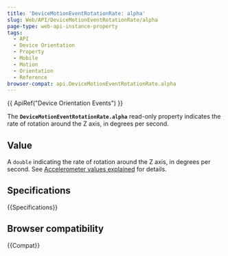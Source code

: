```yaml
---
title: 'DeviceMotionEventRotationRate: alpha'
slug: Web/API/DeviceMotionEventRotationRate/alpha
page-type: web-api-instance-property
tags:
  - API
  - Device Orientation
  - Property
  - Mobile
  - Motion
  - Orientation
  - Reference
browser-compat: api.DeviceMotionEventRotationRate.alpha
---
```

{{ ApiRef("Device Orientation Events") }}

The **`DeviceMotionEventRotationRate.alpha`** read-only property indicates the rate of rotation around the Z axis, in degrees per second.

## Value

A `double` indicating the rate of rotation around the Z axis, in degrees per second.
See [Accelerometer values explained](/en-US/docs/Web/Events/Detecting_device_orientation#accelerometer_values_explained) for details.

## Specifications

{{Specifications}}

## Browser compatibility

{{Compat}}
